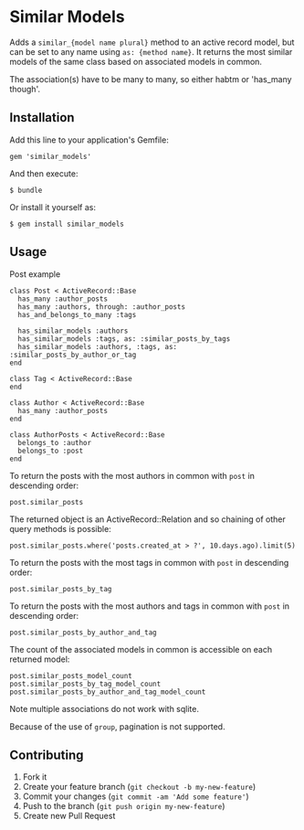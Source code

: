 # Similar Models

Adds a `similar_{model name plural}` method to an active record model, but can be set to any name using `as: {method name}`. It returns the most similar models of the same class based on associated models in common.

The association(s) have to be many to many, so either habtm or 'has_many though'.

## Installation

Add this line to your application's Gemfile:

    gem 'similar_models'

And then execute:

    $ bundle

Or install it yourself as:

    $ gem install similar_models

## Usage

Post example

    class Post < ActiveRecord::Base
      has_many :author_posts
      has_many :authors, through: :author_posts
      has_and_belongs_to_many :tags

      has_similar_models :authors
      has_similar_models :tags, as: :similar_posts_by_tags
      has_similar_models :authors, :tags, as: :similar_posts_by_author_or_tag
    end

    class Tag < ActiveRecord::Base
    end

    class Author < ActiveRecord::Base
      has_many :author_posts
    end

    class AuthorPosts < ActiveRecord::Base
      belongs_to :author
      belongs_to :post
    end

To return the posts with the most authors in common with `post` in descending order:

    post.similar_posts

The returned object is an ActiveRecord::Relation and so chaining of other query methods is possible:

    post.similar_posts.where('posts.created_at > ?', 10.days.ago).limit(5)

To return the posts with the most tags in common with `post` in descending order:

    post.similar_posts_by_tag

To return the posts with the most authors and tags in common with `post` in descending order:

    post.similar_posts_by_author_and_tag

The count of the associated models in common is accessible on each returned model:

    post.similar_posts_model_count
    post.similar_posts_by_tag_model_count
    post.similar_posts_by_author_and_tag_model_count

Note multiple associations do not work with sqlite.

Because of the use of `group`, pagination is not supported.

## Contributing

1. Fork it
2. Create your feature branch (`git checkout -b my-new-feature`)
3. Commit your changes (`git commit -am 'Add some feature'`)
4. Push to the branch (`git push origin my-new-feature`)
5. Create new Pull Request
